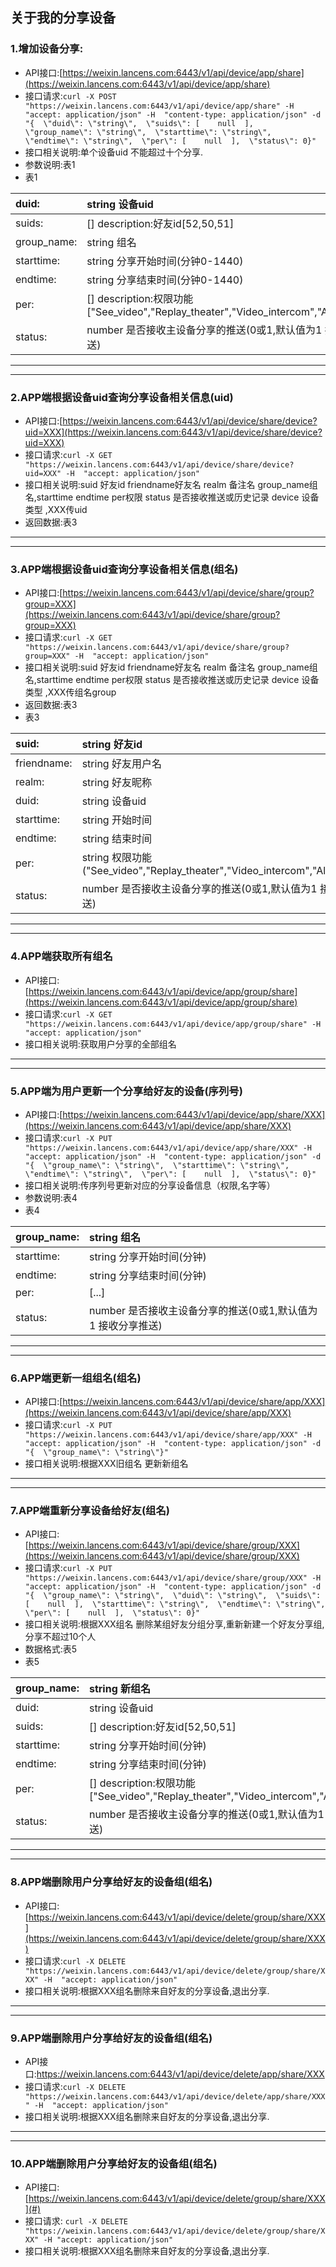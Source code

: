 ## 关于我的分享设备

### 1.增加设备分享:

* API接口:[https://weixin.lancens.com:6443/v1/api/device/app/share](https://weixin.lancens.com:6443/v1/api/device/app/share)
* 接口请求:`curl -X POST "https://weixin.lancens.com:6443/v1/api/device/app/share" -H  "accept: application/json" -H  "content-type: application/json" -d "{  \"duid\": \"string\",  \"suids\": [    null  ],  \"group_name\": \"string\",  \"starttime\": \"string\",  \"endtime\": \"string\",  \"per\": [    null  ],  \"status\": 0}"`
* 接口相关说明:单个设备uid 不能超过十个分享.
* 参数说明:表1
* 表1

| duid: | string 设备uid |
| :--- | :--- |
| suids: | \[\] description:好友id\[52,50,51\] |
| group\_name: | string 组名 |
| starttime: | string 分享开始时间\(分钟0-1440\) |
| endtime: | string 分享结束时间\(分钟0-1440\) |
| per: | \[\] description:权限功能\["See\_video","Replay\_theater","Video\_intercom","Alarm\_push"\] |
| status: | number 是否接收主设备分享的推送\(0或1,默认值为1 接收分享推送\) |

---

---

### 2.APP端根据设备uid查询分享设备相关信息\(uid\)

* API接口:[https://weixin.lancens.com:6443/v1/api/device/share/device?uid=XXX](https://weixin.lancens.com:6443/v1/api/device/share/device?uid=XXX)
* 接口请求:`curl -X GET "https://weixin.lancens.com:6443/v1/api/device/share/device?uid=XXX" -H  "accept: application/json"`
* 接口相关说明:suid 好友id friendname好友名 realm 备注名 group\_name组名,starttime endtime per权限 status 是否接收推送或历史记录  device 设备类型 ,XXX传uid
* 返回数据:表3

---

---

### 3.APP端根据设备uid查询分享设备相关信息\(组名\)

* API接口:[https://weixin.lancens.com:6443/v1/api/device/share/group?group=XXX](https://weixin.lancens.com:6443/v1/api/device/share/group?group=XXX)
* 接口请求:`curl -X GET "https://weixin.lancens.com:6443/v1/api/device/share/group?group=XXX" -H  "accept: application/json"`
* 接口相关说明:suid 好友id friendname好友名 realm 备注名 group\_name组名,starttime endtime per权限 status 是否接收推送或历史记录  device 设备类型 ,XXX传组名group
* 返回数据:表3
* 表3

| suid: | string 好友id |
| :--- | :--- |
| friendname: | string 好友用户名 |
| realm: | string 好友昵称 |
| duid: | string 设备uid |
| starttime: | string 开始时间 |
| endtime: | string 结束时间 |
| per: | string 权限功能\("See\_video","Replay\_theater","Video\_intercom","Alarm\_push"\) |
| status: | number 是否接收主设备分享的推送\(0或1,默认值为1 接收分享推送\) |

---

---

### 4.APP端获取所有组名

* API接口:[https://weixin.lancens.com:6443/v1/api/device/app/group/share](https://weixin.lancens.com:6443/v1/api/device/app/group/share)
* 接口请求:`curl -X GET "https://weixin.lancens.com:6443/v1/api/device/app/group/share" -H  "accept: application/json"`
* 接口相关说明:获取用户分享的全部组名

---

---

### 5.APP端为用户更新一个分享给好友的设备\(序列号\)

* API接口:[https://weixin.lancens.com:6443/v1/api/device/app/share/XXX](https://weixin.lancens.com:6443/v1/api/device/app/share/XXX)
* 接口请求:`curl -X PUT "https://weixin.lancens.com:6443/v1/api/device/app/share/XXX" -H  "accept: application/json" -H  "content-type: application/json" -d "{  \"group_name\": \"string\",  \"starttime\": \"string\",  \"endtime\": \"string\",  \"per\": [    null  ],  \"status\": 0}"`
* 接口相关说明:传序列号更新对应的分享设备信息（权限,名字等）
* 参数说明:表4
* 表4

| group\_name: | string 组名 |
| :--- | :--- |
| starttime: | string 分享开始时间\(分钟\) |
| endtime: | string 分享结束时间\(分钟\) |
| per: | \[...\] |
| status: | number 是否接收主设备分享的推送\(0或1,默认值为1 接收分享推送\) |

---

---

### 6.APP端更新一组组名\(组名\)

* API接口:[https://weixin.lancens.com:6443/v1/api/device/share/app/XXX](https://weixin.lancens.com:6443/v1/api/device/share/app/XXX)
* 接口请求:`curl -X PUT "https://weixin.lancens.com:6443/v1/api/device/share/app/XXX" -H  "accept: application/json" -H  "content-type: application/json" -d "{  \"group_name\": \"string\"}"`
* 接口相关说明:根据XXX旧组名 更新新组名

---

---

### 7.APP端重新分享设备给好友\(组名\)

* API接口:[https://weixin.lancens.com:6443/v1/api/device/share/group/XXX](https://weixin.lancens.com:6443/v1/api/device/share/group/XXX)
* 接口请求:`curl -X PUT "https://weixin.lancens.com:6443/v1/api/device/share/group/XXX" -H  "accept: application/json" -H  "content-type: application/json" -d "{  \"group_name\": \"string\",  \"duid\": \"string\",  \"suids\": [    null  ],  \"starttime\": \"string\",  \"endtime\": \"string\",  \"per\": [    null  ],  \"status\": 0}"`
* 接口相关说明:根据XXX组名 删除某组好友分组分享,重新新建一个好友分享组,分享不超过10个人
* 数据格式:表5
* 表5

| group\_name: | string 新组名 |
| :--- | :--- |
| duid: | string 设备uid |
| suids: | \[\] description:好友id\[52,50,51\] |
| starttime: | string 分享开始时间\(分钟\) |
| endtime: | string 分享结束时间\(分钟\) |
| per: | \[\] description:权限功能\["See\_video","Replay\_theater","Video\_intercom","Alarm\_push"\] |
| status: | number 是否接收主设备分享的推送\(0或1,默认值为1 接收分享推送\) |

---

---

### 8.APP端删除用户分享给好友的设备组\(组名\)

* API接口:[https://weixin.lancens.com:6443/v1/api/device/delete/group/share/XXX](https://weixin.lancens.com:6443/v1/api/device/delete/group/share/XXX)
* 接口请求:`curl -X DELETE "https://weixin.lancens.com:6443/v1/api/device/delete/group/share/XXX" -H  "accept: application/json"`
* 接口相关说明:根据XXX组名删除来自好友的分享设备,退出分享.

---

---

### 9.APP端删除用户分享给好友的设备组\(组名\)

* API接口:https://weixin.lancens.com:6443/v1/api/device/delete/app/share/XXX
* 接口请求:`curl -X DELETE "https://weixin.lancens.com:6443/v1/api/device/delete/app/share/XXX" -H  "accept: application/json"`
* 接口相关说明:根据XXX组名删除来自好友的分享设备,退出分享.

---

---

### 10.APP端删除用户分享给好友的设备组\(组名\)

* API接口:
  [https://weixin.lancens.com:6443/v1/api/device/delete/group/share/XXX](#)
* 接口请求:
  `curl -X DELETE "https://weixin.lancens.com:6443/v1/api/device/delete/group/share/XXX" -H "accept: application/json"`
* 接口相关说明:根据XXX组名删除来自好友的分享设备,退出分享.



